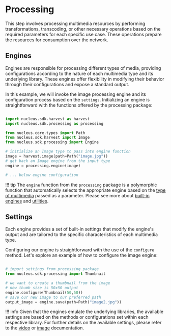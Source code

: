 # Processing

This step involves processing multimedia resources by performing transformations, transcoding, or other necessary operations based on the required parameters for each specific use case. These operations prepare the resources for consumption over the network.

## Engines

Engines are responsible for processing different types of media, providing configurations according to the nature of each multimedia type and its underlying library. These engines offer flexibility in modifying their behavior through their configurations and expose a standard output.

In this example, we will invoke the image processing engine and its configuration process based on the `settings`. Initializing an engine is straightforward with the functions offered by the processing package:

```python

import nucleus.sdk.harvest as harvest
import nucleus.sdk.processing as processing

from nucleus.core.types import Path
from nucleus.sdk.harvest import Image
from nucleus.sdk.processing import Engine

# initialize an Image type to pass into engine function
image = harvest.image(path=Path("image.jpg"))
# get back an Image engine from the input type
engine = processing.engine(image)

# ... below engine configuration

```

!!! tip
    The `engine` function from the `processing` package is a polymorphic function that automatically selects the appropriate engine based on the [type of multimedia](../reference/harvest/media.md) passed as a parameter. Please see more about [built-in engines](../reference/processing/engines.md) and [utilities](../reference/processing/utilities.md).

## Settings

Each engine provides a set of built-in settings that modify the engine's output and are tailored to the specific characteristics of each multimedia type.

Configuring our engine is straightforward with the use of the `configure` method.
Let's explore an example of how to configure the image engine:

```python

# import settings from processing package
from nucleus.sdk.processing import Thumbnail

# we want to create a thumbnail from the image
# new thumb size is 50x50 output
engine.configure(Thumbnail(50,50))
# save our new image to our preferred path
output_image = engine.save(path=Path("image2.jpg"))

```

!!! info
    Given that the engines emulate the underlying libraries, the available settings are based on the methods or configurations set within each respective library. For further details on the available settings, please refer to the [video](../reference/processing/video.md) or [image](../reference/processing/image.md) documentation.
